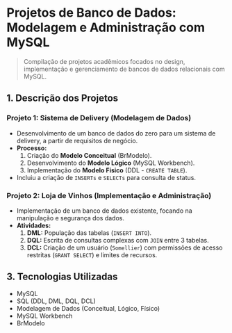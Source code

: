 # Projetos de Banco de Dados: Modelagem e Administração com MySQL

> Compilação de projetos acadêmicos focados no design, implementação e gerenciamento de bancos de dados relacionais com MySQL.

## 1. Descrição dos Projetos

### Projeto 1: Sistema de Delivery (Modelagem de Dados)
* Desenvolvimento de um banco de dados do zero para um sistema de delivery, a partir de requisitos de negócio.
* **Processo:**
    1.  Criação do **Modelo Conceitual** (BrModelo).
    2.  Desenvolvimento do **Modelo Lógico** (MySQL Workbench).
    3.  Implementação do **Modelo Físico** (DDL - `CREATE TABLE`).
* Incluiu a criação de `INSERTs` e `SELECTs` para consulta de status.

### Projeto 2: Loja de Vinhos (Implementação e Administração)
* Implementação de um banco de dados existente, focando na manipulação e segurança dos dados.
* **Atividades:**
    1.  **DML:** População das tabelas (`INSERT INTO`).
    2.  **DQL:** Escrita de consultas complexas com `JOIN` entre 3 tabelas.
    3.  **DCL:** Criação de um usuário (`Somellier`) com permissões de acesso restritas (`GRANT SELECT`) e limites de recursos.

## 3. Tecnologias Utilizadas

* MySQL
* SQL (DDL, DML, DQL, DCL)
* Modelagem de Dados (Conceitual, Lógico, Físico)
* MySQL Workbench
* BrModelo

